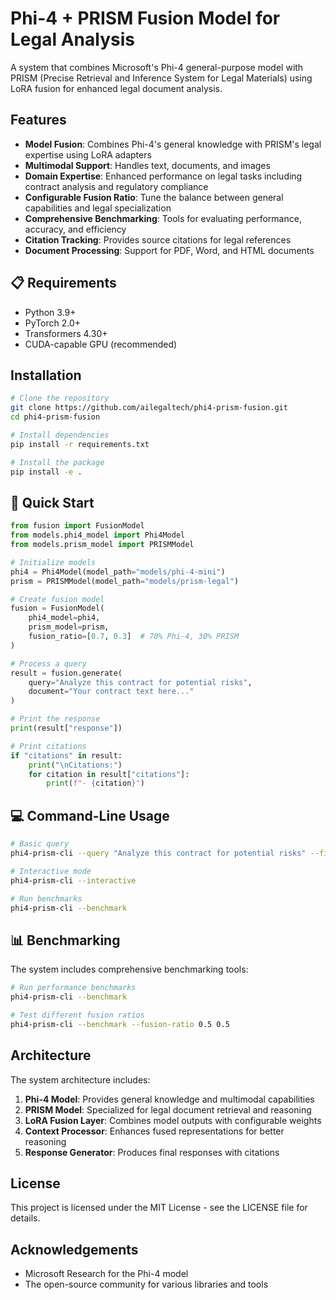 # Phi-4 + PRISM Fusion Model for Legal Analysis

A system that combines Microsoft's Phi-4 general-purpose model with PRISM (Precise Retrieval and Inference System for Legal Materials) using LoRA fusion for enhanced legal document analysis.

##  Features

- **Model Fusion**: Combines Phi-4's general knowledge with PRISM's legal expertise using LoRA adapters
- **Multimodal Support**: Handles text, documents, and images
- **Domain Expertise**: Enhanced performance on legal tasks including contract analysis and regulatory compliance
- **Configurable Fusion Ratio**: Tune the balance between general capabilities and legal specialization
- **Comprehensive Benchmarking**: Tools for evaluating performance, accuracy, and efficiency
- **Citation Tracking**: Provides source citations for legal references
- **Document Processing**: Support for PDF, Word, and HTML documents

## 📋 Requirements

- Python 3.9+
- PyTorch 2.0+
- Transformers 4.30+
- CUDA-capable GPU (recommended)

##  Installation

```bash
# Clone the repository
git clone https://github.com/ailegaltech/phi4-prism-fusion.git
cd phi4-prism-fusion

# Install dependencies
pip install -r requirements.txt

# Install the package
pip install -e .
```

## 🚀 Quick Start

```python
from fusion import FusionModel
from models.phi4_model import Phi4Model
from models.prism_model import PRISMModel

# Initialize models
phi4 = Phi4Model(model_path="models/phi-4-mini")
prism = PRISMModel(model_path="models/prism-legal")

# Create fusion model
fusion = FusionModel(
    phi4_model=phi4,
    prism_model=prism,
    fusion_ratio=[0.7, 0.3]  # 70% Phi-4, 30% PRISM
)

# Process a query
result = fusion.generate(
    query="Analyze this contract for potential risks",
    document="Your contract text here..."
)

# Print the response
print(result["response"])

# Print citations
if "citations" in result:
    print("\nCitations:")
    for citation in result["citations"]:
        print(f"- {citation}")
```

## 💻 Command-Line Usage

```bash
# Basic query
phi4-prism-cli --query "Analyze this contract for potential risks" --file contract.pdf

# Interactive mode
phi4-prism-cli --interactive

# Run benchmarks
phi4-prism-cli --benchmark
```

## 📊 Benchmarking

The system includes comprehensive benchmarking tools:

```bash
# Run performance benchmarks
phi4-prism-cli --benchmark

# Test different fusion ratios
phi4-prism-cli --benchmark --fusion-ratio 0.5 0.5
```

##  Architecture

The system architecture includes:

1. **Phi-4 Model**: Provides general knowledge and multimodal capabilities
2. **PRISM Model**: Specialized for legal document retrieval and reasoning
3. **LoRA Fusion Layer**: Combines model outputs with configurable weights
4. **Context Processor**: Enhances fused representations for better reasoning
5. **Response Generator**: Produces final responses with citations

##  License

This project is licensed under the MIT License - see the LICENSE file for details.

##  Acknowledgements

- Microsoft Research for the Phi-4 model
- The open-source community for various libraries and tools
